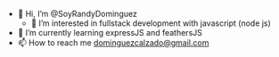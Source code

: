 - 👋 Hi, I’m @SoyRandyDominguez
  - 👀 I’m interested in fullstack development with javascript (node js)
- 🌱 I’m currently learning expressJS and feathersJS
- 📫 How to reach me dominguezcalzado@gmail.com

<!---
SoyRandyDominguez/SoyRandyDominguez is a ✨ special ✨ repository because its `README.md` (this file) appears on your GitHub profile.
You can click the Preview link to take a look at your changes.
--->
